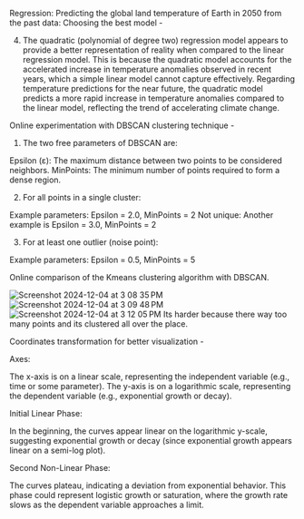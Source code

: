 Regression: Predicting the global land temperature of Earth in 2050 from the past data: Choosing the best model - 

4. The quadratic (polynomial of degree two) regression model appears to provide a better representation of reality when compared to the linear regression model. This is because the quadratic model accounts for the accelerated increase in temperature anomalies observed in recent years, which a simple linear model cannot capture effectively. Regarding temperature predictions for the near future, the quadratic model predicts a more rapid increase in temperature anomalies compared to the linear model, reflecting the trend of accelerating climate change.








Online experimentation with DBSCAN clustering technique - 

1. The two free parameters of DBSCAN are:

Epsilon (ε): The maximum distance between two points to be considered neighbors.
MinPoints: The minimum number of points required to form a dense region.

2. For all points in a single cluster:

Example parameters: Epsilon = 2.0, MinPoints = 2
Not unique: Another example is Epsilon = 3.0, MinPoints = 2

3. For at least one outlier (noise point):
   
Example parameters: Epsilon = 0.5, MinPoints = 5



Online comparison of the Kmeans clustering algorithm with DBSCAN.

![Screenshot 2024-12-04 at 3 08 35 PM](https://github.com/user-attachments/assets/ee897732-d052-4a05-b4a7-982d986ff5ed)
![Screenshot 2024-12-04 at 3 09 48 PM](https://github.com/user-attachments/assets/c39dbdfa-2c19-44c9-83dd-b34dd6b72d8e)
![Screenshot 2024-12-04 at 3 12 05 PM](https://github.com/user-attachments/assets/24e58c83-0bad-4bf9-aa5b-6824214bba63)
Its harder because there way too many points and its clustered all over the place. 


Coordinates transformation for better visualization - 

Axes:

The x-axis is on a linear scale, representing the independent variable (e.g., time or some parameter).
The y-axis is on a logarithmic scale, representing the dependent variable (e.g., exponential growth or decay).

Initial Linear Phase:

In the beginning, the curves appear linear on the logarithmic y-scale, suggesting exponential growth or decay (since exponential growth appears linear on a semi-log plot).

Second Non-Linear Phase:

The curves plateau, indicating a deviation from exponential behavior. This phase could represent logistic growth or saturation, where the growth rate slows as the dependent variable approaches a limit.
